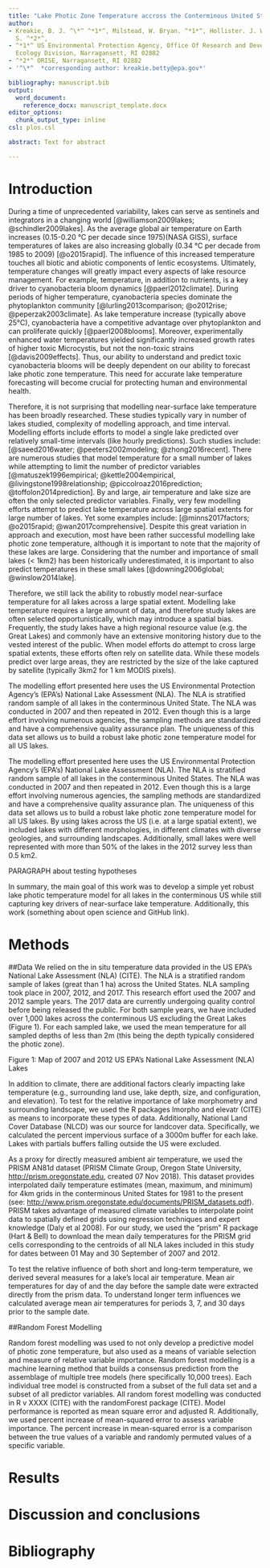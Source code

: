 ```yaml
---
title: "Lake Photic Zone Temperature accross the Conterminous United States"
author:
- Kreakie, B. J. ^\*^ ^*1*^, Milstead, W. Bryan. ^*1*^, Hollister. J. W. ^*1*^, Shivers,
  S. ^*2*^, 
- ^*1*^ US Environmental Protection Agency, Office Of Research and Development, Atlantic
  Ecology Division, Narragansett, RI 02882
- ^*2*^ ORISE, Narragansett, RI 02882
- '^\*^  *corresponding author: kreakie.betty@epa.gov*'

bibliography: manuscript.bib
output:
  word_document:
    reference_docx: manuscript_template.docx
editor_options:
  chunk_output_type: inline
csl: plos.csl

abstract: Text for abstract

---
```







# Introduction

During a time of unprecedented variability, lakes can serve as sentinels and integrators in a changing world [@williamson2009lakes; @schindler2009lakes].  As the average global air temperature on Earth increases (0.15-0.20 °C per decade since 1975)(NASA GISS), surface temperatures of lakes are also increasing globally (0.34 °C per decade from 1985 to 2009) [@o2015rapid].  The influence of this increased temperature touches all biotic and abiotic components of lentic ecosystems.  Ultimately, temperature changes will greatly impact every  aspects of lake resource management.  For example, temperature, in addition to nutrients, is a key driver to cyanobacteria bloom dynamics [@paerl2012climate].  During periods of higher temperature, cyanobacteria species dominate the phytoplankton community [@lurling2013comparison; @o2012rise; @peperzak2003climate].  As lake temperature increase (typically above 25°C), cyanobacteria have a competitive advantage over phytoplankton and can proliferate quickly [@paerl2008blooms].  Moreover, experimentally enhanced water temperatures yielded significantly increased growth rates of higher toxic Microcystis, but not the non-toxic strains [@davis2009effects].  Thus, our ability to understand and predict toxic cyanobacteria blooms will be deeply dependent on our ability to forecast lake photic zone temperature.   This need for accurate lake temperature forecasting will become crucial for protecting human and environmental health.

Therefore, it is not surprising that modelling near-surface lake temperature has been broadly researched.  These studies typically vary in number of lakes studied, complexity of modelling approach, and time interval.  Modelling efforts include efforts to model a single lake predicted over relatively small-time intervals (like hourly predictions).  Such studies include: [@saeed2016water; @peeters2002modeling; @zhong2016recent].  There are numerous studies that model temperature for a small number of lakes while attempting to limit the number of predictor variables [@matuszek1996empirical; @kettle2004empirical, @livingstone1998relationship; @piccolroaz2016prediction; @toffolon2014prediction].  By and large, air temperature and lake size are often the only selected predictor variables.  Finally, very few modelling efforts attempt to predict lake temperature across large spatial extents for large number of lakes.  Yet some examples include: [@minns2017factors; @o2015rapid; @wan2017comprehensive].  Despite this great variation in approach and execution, most have been rather successful modelling lake photic zone temperature, although it is important to note that the majority of these lakes are large.  Considering that the number and importance of small lakes (< 1km2) has been historically underestimated, it is important to also predict temperatures in these small lakes [@downing2006global; @winslow2014lake].

Therefore, we still lack the ability to robustly model near-surface temperature for all lakes across a large spatial extent.  Modelling lake temperature requires a large amount of data, and therefore study lakes are often selected opportunistically, which may introduce a spatial bias.  Frequently, the study lakes have a high regional resource value (e.g. the Great Lakes) and commonly have an extensive monitoring history due  to the vested interest of the public.  When model efforts do attempt to cross large spatial extents, these efforts often rely on satellite data.  While these models predict over large areas, they are restricted by the size of the lake captured by satellite (typically 3km2 for 1 km MODIS pixels).   

The modelling effort presented here uses the US Environmental Protection Agency’s (EPA’s) National Lake Assessment (NLA).  The NLA is stratified random sample of all lakes in the conterminous United State.  The NLA was conducted in 2007 and then repeated in 2012.  Even though this is a large effort involving numerous agencies, the sampling methods are standardized and have a comprehensive quality assurance plan.  The uniqueness of this data set allows us to build a robust lake photic zone temperature model for all US lakes.

The modelling effort presented here uses the US Environmental Protection Agency’s (EPA’s) National Lake Assessment (NLA).  The NLA is stratified random sample of all lakes in the conterminous United States.  The NLA was conducted in 2007 and then repeated in 2012.  Even though this is a large effort involving numerous agencies, the sampling methods are standardized and have a comprehensive quality assurance plan.  The uniqueness of this data set allows us to build a robust lake photic zone temperature model for all US lakes.  By using lakes across the US (i.e. at a large spatial extent), we included lakes with different morphologies, in different climates with diverse geologies, and surrounding landscapes.  Additionally, small lakes were well represented with more than 50% of the lakes in the 2012 survey less than 0.5 km2. 


PARAGRAPH about testing hypotheses 

In summary, the main goal of this work was to develop a simple yet robust lake photic temperature model for all lakes in the conterminous US while still capturing key drivers of near-surface lake temperature. Additionally, this work (something about open science and GitHub link).




# Methods

##Data
We relied on the in situ temperature data provided in the US EPA’s National Lake Assessment (NLA) (CITE).  The NLA is a stratified random sample of lakes (great than 1 ha) across the United States.  NLA sampling took place in 2007, 2012, and 2017.  This research effort used the 2007 and 2012 sample years.  The 2017 data are currently undergoing quality control before being released the public.   For both sample years, we have included over 1,000 lakes across the conterminous US excluding the Great Lakes (Figure 1).  For each sampled lake, we used the mean temperature for all sampled depths of less than 2m (this being the depth typically considered the photic zone).  

Figure 1: Map of 2007 and 2012 US EPA’s National Lake Assessment (NLA) Lakes

In addition to climate, there are additional factors clearly impacting lake temperature (e.g., surrounding land use, lake depth, size, and configuration, and elevation).   To test for the relative importance of lake morphometry and surrounding landscape, we used the R packages lmorpho and elevatr (CITE) as means to incorporate these types of data. Additionally, National Land Cover Database (NLCD) was our source for landcover data.  Specifically, we calculated the percent impervious surface of a 3000m buffer for each lake.  Lakes with partials buffers falling outside the US were excluded.

As a proxy for directly measured ambient air temperature, we used the PRISM AN81d dataset (PRISM Climate Group, Oregon State University, http://prism.oregonstate.edu, created 07 Nov 2018).  This dataset provides interpolated daily temperature estimates (mean, maximum, and minimum) for 4km grids in the conterminous United States for 1981 to the present (see: http://www.prism.oregonstate.edu/documents/PRISM_datasets.pdf).  PRISM takes advantage of measured climate variables to interpolate point data to spatially defined grids using regression techniques and expert knowledge (Daly et al 2008).  For our study, we used the “prism” R package (Hart & Bell) to download the mean daily temperatures for the PRISM grid cells corresponding to the centroids of all NLA lakes included in this study for dates between 01 May and 30 September of 2007 and 2012.

To test the relative influence of both short and long-term temperature, we derived several measures for a lake’s local air temperature.  Mean air temperatures for day of and the day before the sample date were extracted directly from the prism data.  To understand longer term influences we calculated average mean air temperatures for periods 3, 7, and 30 days prior to the sample date.

##Random Forest Modelling 

Random forest modelling was used to not only develop a predictive model of photic zone temperature, but also used as a means of variable selection and measure of relative variable importance.  Random forest modelling is a machine learning method that builds a consensus prediction from the assemblage of multiple tree models (here specifically 10,000 trees).  Each individual tree model is constructed from a subset of the full data set and a subset of all predictor variables.  All random forest modelling was conducted in R v XXXX (CITE) with the randomForest package (CITE).  Model performance is reported as mean square error and adjusted R.  Additionally, we used percent increase of mean-squared error to assess variable importance.  The percent increase in mean-squared error is a comparison between the true values of a variable and randomly permuted values of a specific variable.  


# Results





# Discussion and conclusions


# Bibliography



